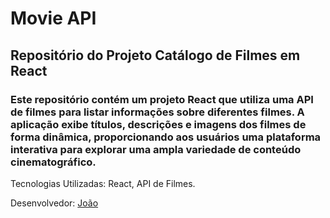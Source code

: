 # Movie API

## Repositório do Projeto Catálogo de Filmes em React

### Este repositório contém um projeto React que utiliza uma API de filmes para listar informações sobre diferentes filmes. A aplicação exibe títulos, descrições e imagens dos filmes de forma dinâmica, proporcionando aos usuários uma plataforma interativa para explorar uma ampla variedade de conteúdo cinematográfico.

Tecnologias Utilizadas: React, API de Filmes.

Desenvolvedor: [João](https://github.com/Jaumjoao)
